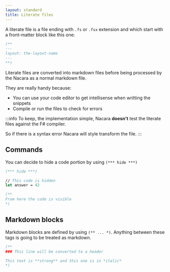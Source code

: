```yaml
---
layout: standard
title: Literate files
---
```


A literate file is a file ending with `.fs` or `.fsx` extension and which start with a front-matter block like this one:

```fs
(**
---
layout: the-layout-name
---
**)
```

Literate files are converted into markdown files before being processed by the Nacara as a normal markdown file.

They are really handy because:

- You can use your code editor to get intellisense when writting the snippets
- Compile or run the files to check for errors

:::info
To keep, the implementation simple, Nacara **doesn't** test the literate files against the F# compiler.

So if there is a syntax error Nacara will style transform the file.
:::

## Commands

You can decide to hide a code portion by using `(*** hide ***)`

```fs
(*** hide ***)

// This code is hidden
let answer = 42

(**
From here the code is visible
*)
```

## Markdown blocks

Markdown blocks are defined by using `(** ... *)`. Anything between these tags is going to be treated as markdown.

```fs
(**
### This line will be converted to a header

This text is **strong** and this one is in *italic*
*)
```
